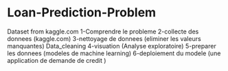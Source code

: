 # Loan-Prediction-Problem
Dataset from kaggle.com
1-Comprendre le probleme
2-collecte des donnees (kaggle.com)
3-nettoyage de donnees (eliminer les valeurs manquantes) Data_cleaning
4-visuation (Analyse exploratoire)
5-preparer les donnees (modeles de machine learning)
6-deploiement du modele (une application de demande de credit )
